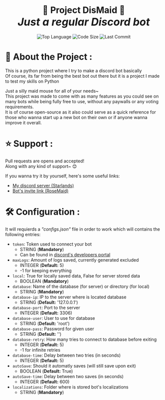 <h1 align='center'>
	🎀 <b>Project DisMaid</b> 🎀<br>
	<i style='font-size:120%;'>Just a regular Discord bot</i>
</h1>
<p align='center'>
	<img alt="Top Language" src="https://img.shields.io/static/v1?label=Language&message=Python&color=important&style=plastic"/>
	<img alt="Code Size" src="https://img.shields.io/github/languages/code-size/BlankRose/ProjectDisMaid?label=Code+Size&color=informational&style=plastic"/>
	<img alt="Last Commit" src="https://img.shields.io/github/last-commit/BlankRose/ProjectDisMaid?label=Last+Commit&color=critical&style=plastic"/>
</p>

# 📗 About the Project :

This is a python project where I try to make a discord bot basically<br>
Of course, its far from being the best bot out there but it is a project I made to test my skills on Python

Just a silly maid mouse for all of your needs~<br>
This project was made to come with as many features as you could see on many bots while being fully free to use, without any paywalls or any voting requirements.<br>
It is of course open-source as it also could serve as a quick reference for those who wanna start up a new bot on their own or if anyone wanna improve it overall.

# ⭐️ Support :

Pull requests are opens and accepted!<br>
Along with any kind of support~ 😊

If you wanna try it by yourself, here's some useful links:
 - [My discord server (Starlands)](https://discord.gg/pPvPtBWrcp)
 - [Bot's invite link (RoseMaid)](https://discord.com/api/oauth2/authorize?client_id=820667068814065694&permissions=8&scope=bot)

# 🛠 Configuration :

It will requierds a <i>"configs.json"</i> file in order to work which will contains the following entries:
- `token`: Token used to connect your bot
  - STRING (**Mandatory**)
  - Can be found in [discord's developers portal](https://discord.com/developers/)
- `maxLogs`: Amount of logs saved, currently generated excluded
  - INTEGER (**Default:** 5)
  - -1 for keeping everything
- `local`: True for locally saved data, False for server stored data
  - BOOLEAN (**Mandatory**)
- `database`: Name of the database (for server) or directory (for local)
  - STRING (**Mandatory**)
- `database-ip`: IP to the server where is located database
  - STRING (**Default:** '127.0.0.1')
- `database-port`: Port to the server
  - INTEGER (**Default:** 3306)
- `database-user`: User to use for database
  - STRING (**Default:** 'root')
- `database-pass`: Password for given user
  - STRING (**Default:** '')
- `database-retry`: How many tries to connect to database before exiting
  - INTEGER (**Default:** 5)
  - -1 for infinite retries
- `database-time`: Delay between two tries (in seconds)
  - INTEGER (**Default:** 5)
- `autoSave`: Should it automatly saves (will still save upon exit)
  - BOOLEAN (**Default:** True)
- `autoSave-time`: Delay between two saves (in seconds)
  - INTEGER (**Default:** 600)
- `localizations`: Folder where is stored bot's localizations
  - STRING (**Mandatory**)
